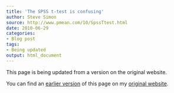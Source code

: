 ```yaml
---
title: 'The SPSS t-test is confusing'
author: Steve Simon
source: http://www.pmean.com/10/SpssTtest.html
date: 2010-06-29
categories:
- Blog post
tags:
- Being updated
output: html_document
---
```


This page is being updated from a version on the original website.

<!---More--->

You can find an [earlier version][sim1] of this page on my [original website][sim2].

[sim1]: http://www.pmean.com/10/SpssTtest.html
[sim2]: http://www.pmean.com/original_site.html
